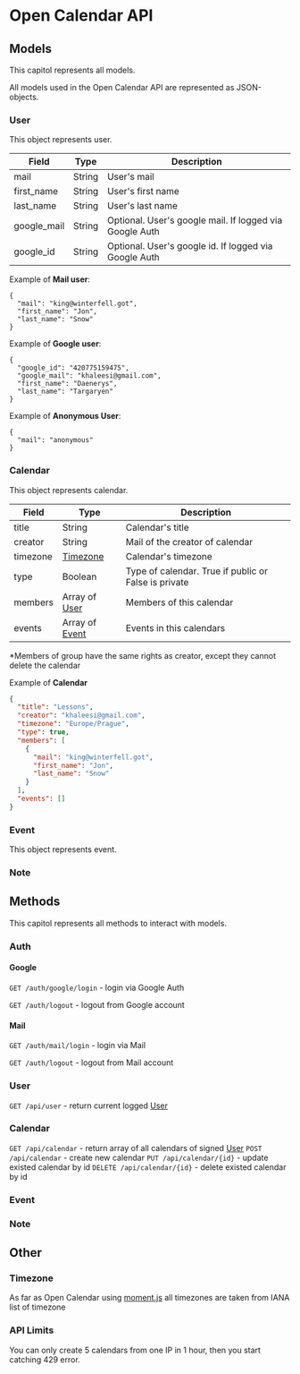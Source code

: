 # Open Calendar API

## Models

This capitol represents all models.

All models used in the Open Calendar API are represented as JSON-objects.

### User

This object represents user.

|Field|Type|Description|
|-----|----|-----------|
|mail|String|User's mail|
|first_name|String|User's first name|
|last_name|String|User's last name|
|google_mail|String|Optional. User's google mail. If logged via Google Auth|
|google_id|String|Optional. User's google id. If logged via Google Auth|

Example of **Mail user**: 

```json5
{
  "mail": "king@winterfell.got",
  "first_name": "Jon",
  "last_name": "Snow"
}
```
Example of **Google user**: 

```json5
{
  "google_id": "420775159475",
  "google_mail": "khaleesi@gmail.com",
  "first_name": "Daenerys",
  "last_name": "Targaryen"
}
```
Example of **Anonymous User**:

```json5
{
  "mail": "anonymous"
}
```
### Calendar
This object represents calendar.

|Field|Type|Description|
|-----|----|-----------|
|title|String|Calendar's title|
|creator|String|Mail of the creator of calendar|
|timezone|[Timezone](#Timezone)|Calendar's timezone|
|type|Boolean|Type of calendar. True if public or False is private|
|members|Array of [User](#User)|Members of this calendar|
|events| Array of [Event](#Event)|Events in this calendars|

*Members of group have the same rights as creator, except they cannot delete the calendar

Example of **Calendar**
```json
{
  "title": "Lessons",
  "creator": "khaleesi@gmail.com",
  "timezone": "Europe/Prague",
  "type": true,
  "members": [
    {
      "mail": "king@winterfell.got",
      "first_name": "Jon",
      "last_name": "Snow"
    }
  ],
  "events": []
}
```
### Event
This object represents event.


### Note

## Methods 

This capitol represents all methods to interact with models.

### Auth 

#### Google

```GET /auth/google/login``` - login via Google Auth

```GET /auth/logout``` - logout from Google account

#### Mail

```GET /auth/mail/login``` - login via Mail

```GET /auth/logout``` - logout from Mail account

### User
```GET /api/user``` - return current logged [User](#User)

### Calendar

```GET /api/calendar``` - return array of all calendars of signed [User](#User)
```POST /api/calendar``` - create new calendar
```PUT /api/calendar/{id}``` - update existed calendar by id
```DELETE /api/calendar/{id}``` - delete existed calendar by id

### Event

### Note

## Other
### Timezone

As far as Open Calendar using [moment.js](https://momentjs.com) all timezones are taken from IANA list of timezone 


### API Limits
You can only create 5 calendars from one IP in 1 hour, then you start catching 429 error.